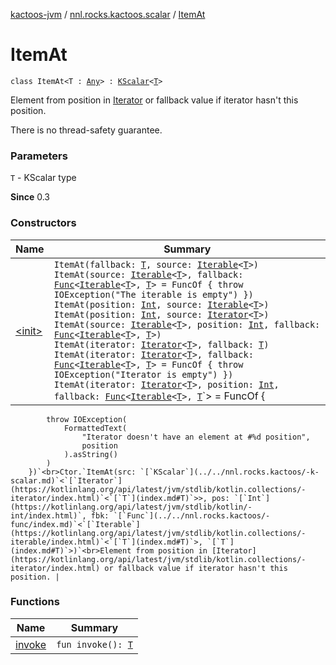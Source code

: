 [kactoos-jvm](../../index.md) / [nnl.rocks.kactoos.scalar](../index.md) / [ItemAt](./index.md)

# ItemAt

`class ItemAt<T : `[`Any`](https://kotlinlang.org/api/latest/jvm/stdlib/kotlin/-any/index.html)`> : `[`KScalar`](../../nnl.rocks.kactoos/-k-scalar.md)`<`[`T`](index.md#T)`>`

Element from position in [Iterator](https://kotlinlang.org/api/latest/jvm/stdlib/kotlin.collections/-iterator/index.html)
or fallback value if iterator hasn't this position.

There is no thread-safety guarantee.

### Parameters

`T` - KScalar type

**Since**
0.3

### Constructors

| Name | Summary |
|---|---|
| [&lt;init&gt;](-init-.md) | `ItemAt(fallback: `[`T`](index.md#T)`, source: `[`Iterable`](https://kotlinlang.org/api/latest/jvm/stdlib/kotlin.collections/-iterable/index.html)`<`[`T`](index.md#T)`>)`<br>`ItemAt(source: `[`Iterable`](https://kotlinlang.org/api/latest/jvm/stdlib/kotlin.collections/-iterable/index.html)`<`[`T`](index.md#T)`>, fallback: `[`Func`](../../nnl.rocks.kactoos/-func/index.md)`<`[`Iterable`](https://kotlinlang.org/api/latest/jvm/stdlib/kotlin.collections/-iterable/index.html)`<`[`T`](index.md#T)`>, `[`T`](index.md#T)`> = FuncOf { throw IOException("The iterable is empty") })`<br>`ItemAt(position: `[`Int`](https://kotlinlang.org/api/latest/jvm/stdlib/kotlin/-int/index.html)`, source: `[`Iterable`](https://kotlinlang.org/api/latest/jvm/stdlib/kotlin.collections/-iterable/index.html)`<`[`T`](index.md#T)`>)`<br>`ItemAt(position: `[`Int`](https://kotlinlang.org/api/latest/jvm/stdlib/kotlin/-int/index.html)`, source: `[`Iterator`](https://kotlinlang.org/api/latest/jvm/stdlib/kotlin.collections/-iterator/index.html)`<`[`T`](index.md#T)`>)`<br>`ItemAt(source: `[`Iterable`](https://kotlinlang.org/api/latest/jvm/stdlib/kotlin.collections/-iterable/index.html)`<`[`T`](index.md#T)`>, position: `[`Int`](https://kotlinlang.org/api/latest/jvm/stdlib/kotlin/-int/index.html)`, fallback: `[`Func`](../../nnl.rocks.kactoos/-func/index.md)`<`[`Iterable`](https://kotlinlang.org/api/latest/jvm/stdlib/kotlin.collections/-iterable/index.html)`<`[`T`](index.md#T)`>, `[`T`](index.md#T)`>)`<br>`ItemAt(iterator: `[`Iterator`](https://kotlinlang.org/api/latest/jvm/stdlib/kotlin.collections/-iterator/index.html)`<`[`T`](index.md#T)`>, fallback: `[`T`](index.md#T)`)`<br>`ItemAt(iterator: `[`Iterator`](https://kotlinlang.org/api/latest/jvm/stdlib/kotlin.collections/-iterator/index.html)`<`[`T`](index.md#T)`>, fallback: `[`Func`](../../nnl.rocks.kactoos/-func/index.md)`<`[`Iterable`](https://kotlinlang.org/api/latest/jvm/stdlib/kotlin.collections/-iterable/index.html)`<`[`T`](index.md#T)`>, `[`T`](index.md#T)`> = FuncOf { throw IOException("Iterator is empty") })`<br>`ItemAt(iterator: `[`Iterator`](https://kotlinlang.org/api/latest/jvm/stdlib/kotlin.collections/-iterator/index.html)`<`[`T`](index.md#T)`>, position: `[`Int`](https://kotlinlang.org/api/latest/jvm/stdlib/kotlin/-int/index.html)`, fallback: `[`Func`](../../nnl.rocks.kactoos/-func/index.md)`<`[`Iterable`](https://kotlinlang.org/api/latest/jvm/stdlib/kotlin.collections/-iterable/index.html)`<`[`T`](index.md#T)`>, `[`T`](index.md#T)`> = FuncOf {
            throw IOException(
                FormattedText(
                    "Iterator doesn't have an element at #%d position",
                    position
                ).asString()
            )
        })`<br>Ctor.`ItemAt(src: `[`KScalar`](../../nnl.rocks.kactoos/-k-scalar.md)`<`[`Iterator`](https://kotlinlang.org/api/latest/jvm/stdlib/kotlin.collections/-iterator/index.html)`<`[`T`](index.md#T)`>>, pos: `[`Int`](https://kotlinlang.org/api/latest/jvm/stdlib/kotlin/-int/index.html)`, fbk: `[`Func`](../../nnl.rocks.kactoos/-func/index.md)`<`[`Iterable`](https://kotlinlang.org/api/latest/jvm/stdlib/kotlin.collections/-iterable/index.html)`<`[`T`](index.md#T)`>, `[`T`](index.md#T)`>)`<br>Element from position in [Iterator](https://kotlinlang.org/api/latest/jvm/stdlib/kotlin.collections/-iterator/index.html) or fallback value if iterator hasn't this position. |

### Functions

| Name | Summary |
|---|---|
| [invoke](invoke.md) | `fun invoke(): `[`T`](index.md#T) |
